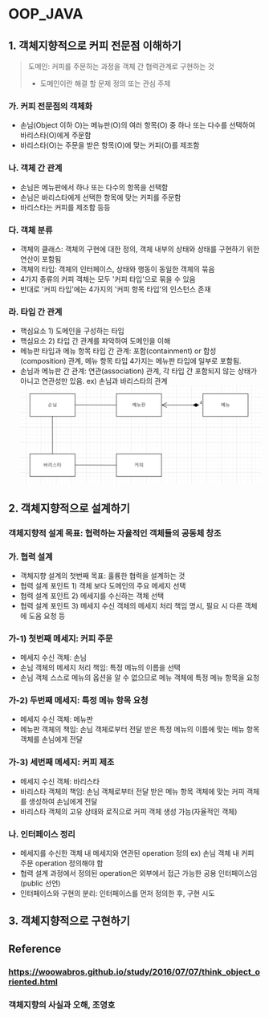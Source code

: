 # OOP_JAVA 

## 1. 객체지향적으로 커피 전문점 이해하기
> 도메인: 커피를 주문하는 과정을 객체 간 협력관계로 구현하는 것
> * 도메인이란 해결 할 문제 정의 또는 관심 주제
### 가. 커피 전문점의 객체화
- 손님(Object 이하 O)는 메뉴판(O)의 여러 항목(O) 중 하나 또는 다수를 선택하여 
바리스타(O)에게 주문함
- 바리스타(O)는 주문을 받은 항목(O)에 맞는 커피(O)를 제조함
### 나. 객체 간 관계
- 손님은 메뉴판에서 하나 또는 다수의 항목을 선택함
- 손님은 바리스타에게 선택한 항목에 맞는 커피를 주문함
- 바리스타는 커피를 제조함 등등
### 다. 객체 분류
- 객체의 클래스: 객체의 구현에 대한 정의, 객체 내부의 상태와 상태를 구현하기 위한 연산이 포함됨
- 객체의 타입: 객체의 인터페이스, 상태와 행동이 동일한 객체의 묶음
- 4가지 종류의 커피 객체는 모두 '커피 타입'으로 묶을 수 있음
- 반대로 '커피 타입'에는 4가지의 '커피 항목 타입'의 인스턴스 존재
### 라. 타입 간 관계
- 핵심요소 1) 도메인을 구성하는 타입
- 핵심요소 2) 타입 간 관계를 파악하여 도메인을 이해
- 메뉴판 타입과 메뉴 항목 타입 간 관계: 포함(containment) or 합성(composition) 관계, 메뉴 항목 타입 4가지는 메뉴판 타입에 일부로 포함됨.
- 손님과 메뉴판 간 관계: 연관(association) 관계, 각 타입 간 포함되지 않는 상태가 아니고 연관성만 있음. ex) 손님과 바리스타의 관계
![uml_type_relationship](./img/uml_type_relationship.PNG)
## 2. 객체지향적으로 설계하기
### 객체지향적 설계 목표: 협력하는 자율적인 객체들의 공동체 창조
### 가. 협력 설계
- 객체지향 설계의 첫번째 목표: 훌륭한 협력을 설계하는 것
- 협력 설계 포인트 1) 객체 보다 도메인의 주요 메세지 선택
- 협력 설계 포인트 2) 메세지를 수신하는 객체 선택
- 협력 설계 포인트 3) 메세지 수신 객체의 메세지 처리 책임 명시, 필요 시 다른 객체에 도움 요청 등 
### 가-1) 첫번째 메세지: 커피 주문
- 메세지 수신 객체: 손님
- 손님 객체의 메세지 처리 책임: 특정 메뉴의 이름을 선택
- 손님 객체 스스로 메뉴의 옵션을 알 수 없으므로 메뉴 객체에 특정 메뉴 항목을 요청
### 가-2) 두번째 메세지: 특정 메뉴 항목 요청
- 메세지 수신 객체: 메뉴판
- 메뉴판 객체의 책임: 손님 객체로부터 전달 받은 특정 메뉴의 이름에 맞는 메뉴 항목 객체를 손님에게 전달
### 가-3) 세번째 메세지: 커피 제조
- 메세지 수신 객체: 바리스타
- 바리스타 객체의 책임: 손님 객체로부터 전달 받은 메뉴 항목 객체에 맞는 커피 객체를 생성하여 손님에게 전달
- 바리스타 객체의 고유 상태와 로직으로 커피 객체 생성 가능(자율적인 객체)
### 나. 인터페이스 정리
- 메세지를 수신한 객체 내 메세지와 연관된 operation 정의 ex) 손님 객체 내 커피 주문 operation 정의해야 함
- 협력 설계 과정에서 정의된 operation은 외부에서 접근 가능한 공용 인터페이스임(public 선언)
- 인터페이스와 구현의 분리: 인터페이스를 먼저 정의한 후, 구현 시도
## 3. 객체지향적으로 구현하기

## Reference
### https://woowabros.github.io/study/2016/07/07/think_object_oriented.html
### 객체지향의 사실과 오해, 조영호